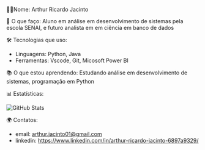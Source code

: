 👨‍💻Nome: Arthur Ricardo Jacinto

🚀 O que faço: Aluno em análise em desenvolvimento de sistemas pela escola SENAI, e futuro analista em em ciência em banco de dados

🛠️ Tecnologias que uso:
- Linguagens: Python, Java
- Ferramentas: Vscode, Git, Micosoft Power BI

📚 O que estou aprendendo: Estudando análise em desenvolvimento de sistemas, programação em Python

📊 Estatísticas:

![GitHub Stats](https://github-readme-stats.vercel.app/api?username=Arthur-Jacint0&show_icons=true&count_private=true&hide_title=true&hide=prs)

🌍 Contatos:
- email: arthur.jacinto01@gmail.com
- linkedin: https://www.linkedin.com/in/arthur-ricardo-jacinto-6897a9329/

